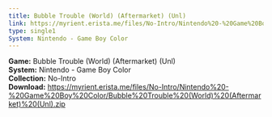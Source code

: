 ```yaml
---
title: Bubble Trouble (World) (Aftermarket) (Unl)
link: https://myrient.erista.me/files/No-Intro/Nintendo%20-%20Game%20Boy%20Color/Bubble%20Trouble%20(World)%20(Aftermarket)%20(Unl).zip
type: single1
System: Nintendo - Game Boy Color
---
```

<b>Game:</b> Bubble Trouble (World) (Aftermarket) (Unl)<br>
<b>System:</b> Nintendo - Game Boy Color<br>
<b>Collection:</b> No-Intro<br>
<b>Download:</b> https://myrient.erista.me/files/No-Intro/Nintendo%20-%20Game%20Boy%20Color/Bubble%20Trouble%20(World)%20(Aftermarket)%20(Unl).zip